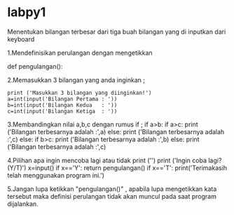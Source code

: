 # labpy1
Menentukan bilangan terbesar dari tiga buah bilangan yang di inputkan dari keyboard

1.Mendefinisikan perulangan dengan mengetikkan 

def pengulangan():

2.Memasukkan 3 bilangan yang anda inginkan ;

    print ('Masukkan 3 bilangan yang diinginkan!')
    a=int(input('Bilangan Pertama : '))
    b=int(input('Bilangan Kedua   : '))
    c=int(input('Bilangan Ketiga  : '))

3.Membandingkan nilai a,b,c dengan rumus if ;
    if a>b:
        if a>c:
            print ('Bilangan terbesarnya adalah :',a)
        else:
            print ('Bilangan terbesarnya adalah :',c)
    else:
        if b>c:
            print ('Bilangan terbesarnya adalah :',b)
        else:
            print ('Bilangan terbesarnya adalah :',c)
            
4.Pilihan apa ingin mencoba lagi atau tidak
    print ('')
    print ('Ingin coba lagi? (Y/T)')
    x=input()
    if x=='Y':
        return pengulangan()
    if x=='T':
        print('Terimakasih telah menggunakan program ini.')

5.Jangan lupa ketikkan "pengulangan()" ,
 apabila lupa mengetikkan kata tersebut 
 maka definisi perulangan tidak akan muncul pada saat program dijalankan.
 
